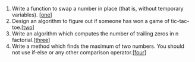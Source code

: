1.  Write a function to swap a number in place (that is, without temporary variables). [[one][101]]
2.  Design an algorithm to figure out if someone has won a game of tic-tac-toe.[[two][102]]
3.  Write an algorithm which computes the number of trailing zeros in n factorial.[[three][103]]
4.  Write a method which finds the maximum of two numbers. You should not use if-else or any other comparison operator.[[four][104]]

[101]:https://github.com/inadram/CrackingCode/tree/master/src/main/Moderate/One
[102]:https://github.com/inadram/CrackingCode/tree/master/src/main/Moderate/Two
[103]:https://github.com/inadram/CrackingCode/tree/master/src/main/Moderate/Three
[104]:https://github.com/inadram/CrackingCode/tree/master/src/main/Moderate/Four
